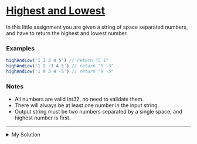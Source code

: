# [Highest and Lowest](https://www.codewars.com/kata/554b4ac871d6813a03000035)

In this little assignment you are given a string of space separated numbers, and have to return the highest and lowest
number.

### Examples

```js
highAndLow('1 2 3 4 5') // return "5 1"
highAndLow('1 2 -3 4 5') // return "5 -3"
highAndLow('1 9 3 4 -5') // return "9 -5"
```

### Notes

- All numbers are valid Int32, no need to validate them.
- There will always be at least one number in the input string.
- Output string must be two numbers separated by a single space, and highest number is first.

---

<details><summary>My Solution</summary>

```js
function highAndLow(numbers) {
  const sortedNumbers = numbers.split(' ').sort((a, b) => {
    // Sort the numbers in ascending order by converting them to floats
    return parseFloat(a) - parseFloat(b)
  })

  // Return the highest and lowest numbers as a formatted string
  return `${sortedNumbers[sortedNumbers.length - 1]} ${sortedNumbers[0]}`
}
```

</details>
